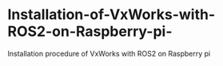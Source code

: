 # Installation-of-VxWorks-with-ROS2-on-Raspberry-pi-
Installation procedure of VxWorks with ROS2 on Raspberry pi
